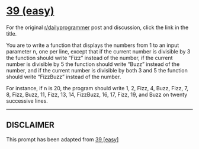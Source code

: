 # [39 (easy)](https://www.reddit.com/r/dailyprogrammer/comments/s6bas/4122012_challenge_39_easy/)

For the original [r/dailyprogrammer](https://www.reddit.com/r/dailyprogrammer/) post and discussion, click the link in the title.

You are to write a function that displays the numbers from 1 to an input parameter n, one per line, except that if the current number is divisible by 3 the function should write “Fizz” instead of the number, if the current number is divisible by 5 the function should write “Buzz” instead of the number, and if the current number is divisible by both 3 and 5 the function should write “FizzBuzz” instead of the number. 

For instance, if n is 20, the program should write 1, 2, Fizz, 4, Buzz, Fizz, 7, 8, Fizz, Buzz, 11, Fizz, 13, 14, FizzBuzz, 16, 17, Fizz, 19, and Buzz on twenty successive lines.


----
## **DISCLAIMER**
This prompt has been adapted from [39 [easy]](https://www.reddit.com/r/dailyprogrammer/comments/s6bas/4122012_challenge_39_easy/
)
